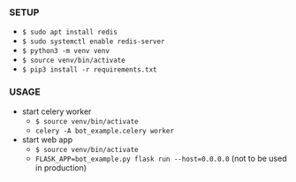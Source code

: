 ### SETUP

* `$ sudo apt install redis`
* `$ sudo systemctl enable redis-server`
* `$ python3 -m venv venv`
* `$ source venv/bin/activate`
* `$ pip3 install -r requirements.txt`

### USAGE

* start celery worker
    * `$ source venv/bin/activate`
    * `celery -A bot_example.celery worker`
* start web app
    * `$ source venv/bin/activate`
    * `FLASK_APP=bot_example.py flask run --host=0.0.0.0` (not to be used in production)
